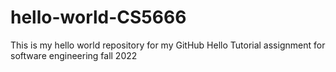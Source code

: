 # hello-world-CS5666
This is my hello world repository for my GitHub Hello Tutorial assignment for software engineering fall 2022
